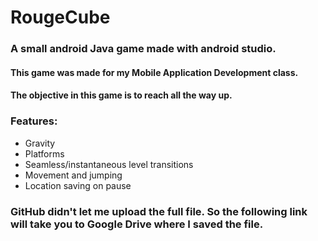 # RougeCube
### A small android Java game made with android studio.
#### This game was made for my Mobile Application Development class. 
#### The objective in this game is to reach all the way up.

### Features:
- Gravity
- Platforms
- Seamless/instantaneous level transitions
- Movement and jumping
- Location saving on pause

### GitHub didn't let me upload the full file. So the following link will take you to Google Drive where I saved the file.

